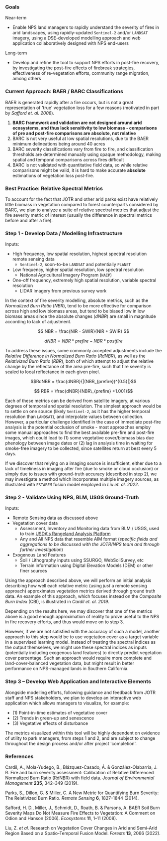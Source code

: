 ### Goals

Near-term

- Enable NPS land managers to rapidly understand the severity of fires in arid landscapes, using rapidly-updated `Sentinel-2` and/or `LANDSAT` imagery, using a DSE-developed modelling approach and web application collaboratively designed with NPS end-users

Long-term

- Develop and refine the tool to support NPS efforts in post-fire recovery, by investigating the post-fire effects of firebreak strategies, effectiveness of re-vegetation efforts, community range migration, among others

### Current Approach: BAER / BARC Classifications

BAER is generated rapidly after a fire occurs, but is not a great representation of 'true' vegetation loss for a few reasons (motivated in part by _Safford et. al. 2008_).

1. **BARC framework and validation are not designed around arid ecosystems, and thus lack sensitivity to low biomass - comparisons of pre and post-fire comparisons are absolute, not relative**
2. BARC is not very useful at low spatial resolutions, due to the BAER minimum delineations being around 40 acres
3. BARC severity classifications vary from fire to fire, and classification thresholds are determined manually using opaque methodology, making spatial and temporal comparisons across fires difficult
4. BARC is not validated with quantitative field data, so while relative comparisons might be valid, it is hard to make accurate **absolute** estimations of vegetation loss post-fire.

### Best Practice: Relative Spectral Metrics

To account for the fact that JOTR and other arid parks exist have relatively little biomass in vegetation compared to forest counterparts considered by BARC, we plan to analyze a suite of relative spectral metrics that adjust the fire severity metric of interest (usually the difference in spectral metrics before and after a fire).

### Step 1 - Develop Data / Modelling Infrastructure

Inputs:

- High frequency, low spatial resolution, highest spectral resolution remote sensing data
  - `Sentinel-2`, soon-to-be `LANDSAT` and potentially `PLANET`
- Low frequency, higher spatial resolution, low spectral resolution
  - National Agricultural Imagery Program (`NAIP`)
- One-off frequency, extremely high spatial resolution, variable spectral resolution
  - LIDAR imagery from previous survey work

In the context of fire severity modelling, absolute metrics, such as the _Normalized Burn Ratio_ ($NBR$), tend to be more effective for comparison across high and low biomass areas, but tend to be biased low in low biomass areas since the absolute changes ($dNBR$) are small in magnitude according to lack of adjustment.

$$ NBR = \frac{NIR - SWIR}{NIR + SWIR} $$

$$ dNBR = NBR*{prefire} - NBR*{postfire}$$

To address these issues, some commonly accepted adjustments include the _Relative Difference in Normalized Burn Ratio_ ($RdNBR$), as well as the _Relativized Burn Ratio_ ($RBR$), both of which attempt to adjust the relative change by the reflectance of the area pre-fire, such that fire severity is scaled to local reflectance in each given pixel.

$$RdNBR = \frac{dNBR}{|(NBR_{prefire})^{0.5}|}$$

$$ RBR = \frac{dNBR}{NBR\_{prefire} +1.001}$$

Each of these metrics can be derived from satellite imagery, at various degrees of temporal and spatial resolution. The simplest approach would be to settle on one source (likely `Sentinel-2`, as it has the higher temporal resolution than `LANDSAT`), and interpolate values between collection. However, a particular challenge identified in the case of immediate post-fire analysis is the potential occlusion of smoke - most approaches employ some manual approaches to find the best available pre-fire and post-fire images, which could lead to (1) some vegetative cover/biomass bias due phenology between image dates or (2) lag in analysis time in waiting for smoke-free imagery to be collected, since satellites return at best every 5 days.

If we discover that relying on a imaging source is insufficient, either due to a lack of timeliness in imaging after fire (due to smoke or cloud occlusion) or simply due to issues with ground-truth accuracy (described in step 2), we may investigate a method which incorporates multiple imagery sources, as illustrated with `ESTARFM` fusion model employed in _Liu et. al. 2022_.

### Step 2 - Validate Using NPS, BLM, USGS Ground-Truth

Inputs:

- Remote Sensing data as discussed above
- Vegetation cover data
  - Assessment, Inventory and Monitoring data from BLM / USGS, used to train [USDA's Rangeland Analysis Platform](https://rangelands.app/)
  - Any and All NPS data that resemble AIM format (_specific fields and aggregations to be discussed with the JOTR/NPS team and through further investigation_)
- Exogenous Land Features
  - Soil / Lithography inputs using SSURGO, WebSoilSurvey, etc
  - Terrain information using Digital Elevation Models (DEM) or other finer sources

Using the approach described above, we will perform an initial analysis describing how well each relative metric (using _just_ a remote sensing approach) approximates vegetation metrics derived through ground truth data. An example of this approach, which focuses instead on the _Composite Burn Index_ (CBI), is illustrated in _Cardil et. al. 2019_.

Depending on the results here, we may discover that one of the metrics above is a good enough approximation of reality to prove useful to the NPS in fire recovery efforts, and thus would move on to step 3.

However, if we are not satisfied with the accuracy of such a model, another approach to this step would be to use vegetation cover as a target variable in a supervised learning model. Instead of treating the spectral indices as the output themselves, we might use these spectral indices as inputs (potentially including exogenous land features) to directly predict vegetation cover percentage. Such an approach would require more complete and land-cover-balanced vegetation data, but might result in better performance on NPS-managed lands in Southern California.

### Step 3 – Develop Web Application and Interactive Elements

Alongside modelling efforts, following guidance and feedback from JOTR staff and NPS stakeholders, we plan to develop an interactive web application which allows managers to visualize, for example:

- (1) Point-in-time estimates of vegetative cover
- (2) Trends in green-up and senescence
- (3) Vegetative effects of disturbance

The metrics visualized within this tool will be highly dependent on evidence of utility to park managers, from steps 1 and 2, and are subject to change throughout the design process and/or after project 'completion'.

### References

Cardil, A., Mola-Yudego, B., Blázquez-Casado, Á. & González-Olabarria, J. R. Fire and burn severity assessment: Calibration of Relative Differenced Normalized Burn Ratio (RdNBR) with field data. _Journal of Environmental Management_ **235**, 342–349 (2019).

Parks, S., Dillon, G. & Miller, C. A New Metric for Quantifying Burn Severity: The Relativized Burn Ratio. _Remote Sensing_ **6**, 1827–1844 (2014).

Safford, H. D., Miller, J., Schmidt, D., Roath, B. & Parsons, A. BAER Soil Burn Severity Maps Do Not Measure Fire Effects to Vegetation: A Comment on Odion and Hanson (2006). _Ecosystems_ **11**, 1–11 (2008).

Liu, Z. _et al._ Research on Vegetation Cover Changes in Arid and Semi-Arid Region Based on a Spatio-Temporal Fusion Model. _Forests_ **13**, 2066 (2022).
